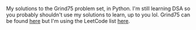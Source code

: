 My solutions to the Grind75 problem set, in Python. I'm still learning DSA so you probably shouldn't use my solutions to learn, up to you lol. Grind75 can be found [here](https://www.techinterviewhandbook.org/grind75/) but I'm using the LeetCode list [here](https://leetcode.com/problem-list/rab78cw1/).